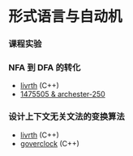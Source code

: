 # 形式语言与自动机

### 课程实验

### NFA 到 DFA 的转化

- [livrth](https://github.com/livrth/NFA2DFA) (C++)
- [1475505 & archester-250](https://github.com/1475505/NFA2DFA)

### 设计上下文无关文法的变换算法

- [livrth](https://github.com/livrth/CFG-Simplification) (C++)
- [goverclock](https://github.com/goverclock/BUPT-Projects-Public/tree/main/CFG_transfer) (C++)
